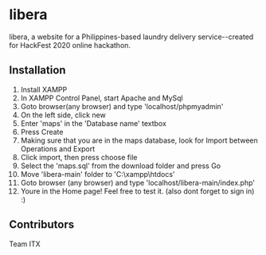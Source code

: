 # libera
libera, a website for a Philippines-based laundry delivery service--created for HackFest 2020 online hackathon.

## Installation

1. Install XAMPP
2. In XAMPP Control Panel, start Apache and MySql
3. Goto browser(any browser) and type 'localhost/phpmyadmin'
4. On the left side, click new
5. Enter 'maps' in the 'Database name' textbox
6. Press Create
7. Making sure that you are in the maps database, look for Import between Operations and Export
5. Click import, then press choose file
6. Select the 'maps.sql' from the download folder and press Go
7. Move 'libera-main' folder to 'C:\xampp\htdocs'
8. Goto browser (any browser) and type 'localhost/libera-main/index.php'
9. Youre in the Home page! Feel free to test it. (also dont forget to sign in) :)

## Contributors

Team ITX
